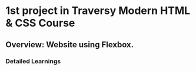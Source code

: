 # 1st project in Traversy Modern HTML & CSS Course

## Overview: Website using Flexbox. 

### Detailed Learnings
